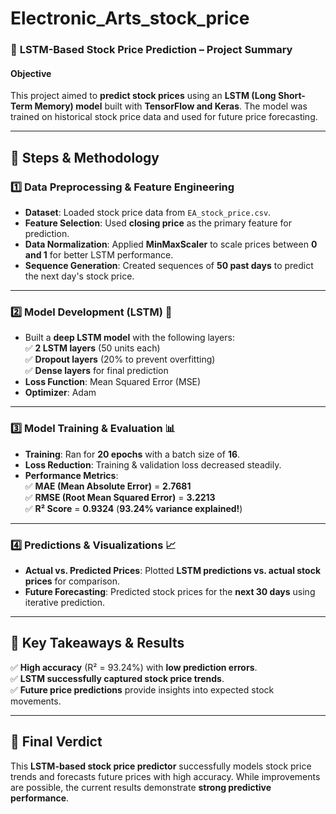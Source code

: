 # Electronic_Arts_stock_price

### 📌 **LSTM-Based Stock Price Prediction – Project Summary**  

#### **Objective**  
This project aimed to **predict stock prices** using an **LSTM (Long Short-Term Memory) model** built with **TensorFlow and Keras**. The model was trained on historical stock price data and used for future price forecasting.  

---

## **🔹 Steps & Methodology**  

### **1️⃣ Data Preprocessing & Feature Engineering**  
- **Dataset**: Loaded stock price data from `EA_stock_price.csv`.  
- **Feature Selection**: Used **closing price** as the primary feature for prediction.  
- **Data Normalization**: Applied **MinMaxScaler** to scale prices between **0 and 1** for better LSTM performance.  
- **Sequence Generation**: Created sequences of **50 past days** to predict the next day's stock price.  

---

### **2️⃣ Model Development (LSTM) 🧠**  
- Built a **deep LSTM model** with the following layers:  
  ✅ **2 LSTM layers** (50 units each)  
  ✅ **Dropout layers** (20% to prevent overfitting)  
  ✅ **Dense layers** for final prediction  
- **Loss Function**: Mean Squared Error (MSE)  
- **Optimizer**: Adam  

---

### **3️⃣ Model Training & Evaluation 📊**  
- **Training**: Ran for **20 epochs** with a batch size of **16**.  
- **Loss Reduction**: Training & validation loss decreased steadily.  
- **Performance Metrics**:  
  ✅ **MAE (Mean Absolute Error)** = **2.7681**  
  ✅ **RMSE (Root Mean Squared Error)** = **3.2213**  
  ✅ **R² Score** = **0.9324** (**93.24% variance explained!**)  

---

### **4️⃣ Predictions & Visualizations 📈**  
- **Actual vs. Predicted Prices**: Plotted **LSTM predictions vs. actual stock prices** for comparison.  
- **Future Forecasting**: Predicted stock prices for the **next 30 days** using iterative prediction.  

---

## **🔹 Key Takeaways & Results**  
✅ **High accuracy** (R² = 93.24%) with **low prediction errors**.  
✅ **LSTM successfully captured stock price trends**.  
✅ **Future price predictions** provide insights into expected stock movements.  

---

## 🎯 **Final Verdict**  
This **LSTM-based stock price predictor** successfully models stock price trends and forecasts future prices with high accuracy. While improvements are possible, the current results demonstrate **strong predictive performance**.  
